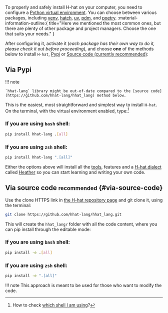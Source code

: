 To properly and safely install H-hat on your computer, you need to configure a [Python virtual environment](https://docs.python.org/3/tutorial/venv.html "Python official virtual environment tutorial"). You can choose between various packages, including [venv](https://docs.python.org/3/library/venv.html#creating-virtual-environments "Create with Python's venv"), [hatch](https://hatch.pypa.io/1.12/ "Hatch: package and project manager"), [uv](https://docs.astral.sh/uv/ "uv: fast package and project manager in Rust"), [pdm](https://pdm-project.org/latest/ "PDM: modern package and project manager"), and [poetry](https://python-poetry.org/ "poetry: package manager"). :material-information-outline:{ title="Here we mentioned the most common ones, but there are plenty of other package and project managers. Choose the one that suits your needs." }


After configuring it, activate it (_each package has their own way to do it, please check it out before proceeding_), and choose **one** of the methods below to install `H-hat`, [Pypi](#via-pypi) or [Source code (currently recommended)](#via-source-code):

## Via Pypi

!!! note

    `hhat-lang` library might be out-of-date compared to the [source code](https://github.com/hhat-lang/hhat_lang) method below.

This is the easiest, most straightforward and simplest way to install `H-hat`. On the terminal, with the virtual environment enabled, type:[^1]

[^1]: How to check [which shell I am using](https://askubuntu.com/questions/590899/how-do-i-check-which-shell-i-am-using#590902)? 

### If you are using `bash` shell:

```sh
pip install hhat-lang .[all]
```

### If you are using `zsh` shell:

```sh
pip install hhat-lang ".[all]"
```

Either the options above will install all the [tools](../toolchain.md), features and a [H-hat dialect](../dialects/index.md) called [Heather](../dialects/heather/index.md) so you can start learning and writing your own code.


## Via source code <small>recommended</small> {#via-source-code}

Use the clone HTTPS link in [the H-hat repository page](https://github.com/hhat-lang/hhat_lang) and git clone it, using the terminal:

```sh
git clone https://github.com/hhat-lang/hhat_lang.git
```

This will create the `hhat_lang/` folder with all the code content, where you can pip install through the editable mode:


### If you are using `bash` shell:

```sh
pip install -e .[all]
```

### If you are using `zsh` shell:

```sh
pip install -e ".[all]"
```

!!! note
    This approach is meant to be used for those who want to modify the code.


